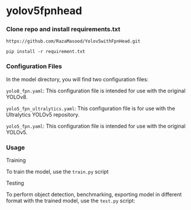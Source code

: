 # yolov5fpnhead

### Clone repo and install requirements.txt
`https://github.com/RazaMasood/Yolov5withFpnHead.git`

`pip install -r requirement.txt`

### Configuration Files
In the model directory, you will find two configuration files:

`yolo8_fpn.yaml`: This configuration file is intended for use with the original YOLOv8.

`yolo5_fpn_ultralytics.yaml`: This configuration file is for use with the Ultralytics YOLOv5 repository.

`yolo5_fpn.yaml`: This configuration file is intended for use with the original YOLOv5.

### Usage
Training

To train the model, use the `train.py` script

Testing 

To perform object detection, benchmarking, exporting model in different format with the trained model, use the `test.py` script: